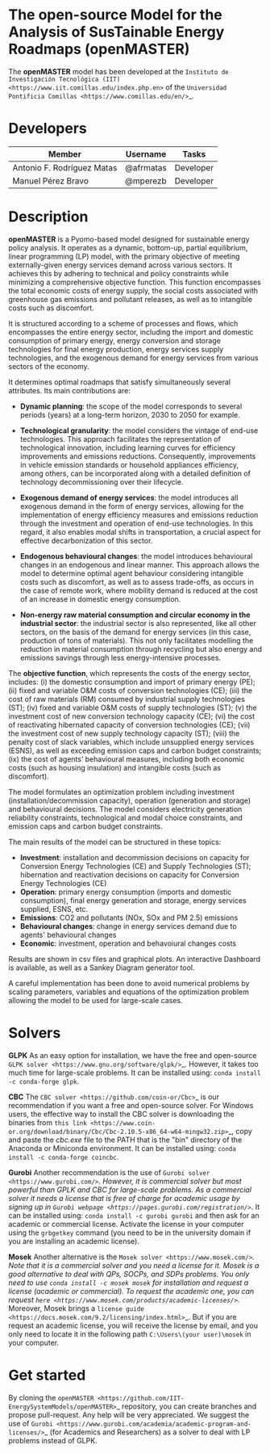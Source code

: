 **The open-source Model for the Analysis of SusTainable Energy Roadmaps (openMASTER)**
================================

The **openMASTER** model has been developed at the `Instituto de Investigación Tecnológica (IIT) <https://www.iit.comillas.edu/index.php.en>` of the `Universidad Pontificia Comillas <https://www.comillas.edu/en/>`_.

**Developers**
================================

| Member                     | Username  | Tasks             |
| -------------------------- | --------- | ----------------- |
| Antonio F. Rodríguez Matas | @afrmatas | Developer         |
| Manuel Pérez Bravo         | @mperezb  | Developer         |

**Description**
================================

**openMASTER** is a Pyomo-based model designed for sustainable energy policy analysis. It operates as a dynamic, bottom-up, partial equilibrium, linear programming (LP) model, with the primary objective of meeting externally-given energy services demand across various sectors. It achieves this by adhering to technical and policy constraints while minimizing a comprehensive objective function. This function encompasses the total economic costs of energy supply, the social costs associated with greenhouse gas emissions and pollutant releases, as well as to intangible costs such as discomfort.

It is structured according to a scheme of processes and flows, which encompasses the entire energy sector, including the import and domestic consumption of primary energy, energy conversion and storage technologies for final energy production, energy services supply technologies, and the exogenous demand for energy services from various sectors of the economy.

It determines optimal roadmaps that satisfy simultaneously several attributes. Its main contributions are:

- **Dynamic planning**: the scope of the model corresponds to several periods (years) at a long-term horizon, 2030 to 2050 for example.

- **Technological granularity**: the model considers the vintage of end-use technologies. This approach facilitates the representation of technological innovation, including learning curves for efficiency improvements and emissions reductions. Consequently, improvements in vehicle emission standards or household appliances efficiency, among others, can be incorporated along with a detailed definition of technology decommissioning over their lifecycle.  

- **Exogenous demand of energy services**: the model introduces all exogenous demand in the form of energy services, allowing for the implementation of energy efficiency measures and emissions reduction through the investment and operation of end-use technologies. In this regard, it also enables modal shifts in transportation, a crucial aspect for effective decarbonization of this sector.

- **Endogenous behavioural changes**: the model introduces behavioural changes in an endogenous and linear manner. This approach allows the model to determine optimal agent behaviour considering intangible costs such as discomfort, as well as to assess trade-offs, as occurs in the case of remote work, where mobility demand is reduced at the cost of an increase in domestic energy consumption.

- **Non-energy raw material consumption and circular economy in the industrial sector**: the industrial sector is also represented, like all other sectors, on the basis of the demand for energy services (in this case, production of tons of materials). This not only facilitates modelling the reduction in material consumption through recycling but also energy and emissions savings through less energy-intensive processes.

The **objective function**, which represents the costs of the energy sector, includes:
(i)    the domestic consumption and import of primary energy (PE); 
(ii)   fixed and variable O&M costs of conversion technologies (CE); 
(iii)  the cost of raw materials (RM) consumed by industrial supply technologies (ST); 
(iv)   fixed and variable O&M costs of supply technologies (ST); 
(v)    the investment cost of new conversion technology capacity (CE); 
(vi)   the cost of reactivating hibernated capacity of conversion technologies (CE); 
(vii)  the investment cost of new supply technology capacity (ST); 
(viii) the penalty cost of slack variables, which include unsupplied energy services (ESNS), as well as exceeding emission caps and carbon budget constraints; 
(ix)   the cost of agents’ behavioural measures, including both economic costs (such as housing insulation) and intangible costs (such as discomfort).

The model formulates an optimization problem including investment (installation/decommission capacity), operation (generation and storage) and behavioural decisions. The model considers electricity generation reliability constraints, technological and modal choice constraints, and emission caps and carbon budget constraints.

The main results of the model can be structured in these topics:

- **Investment**: installation and decommission decisions on capacity for Conversion Energy Technologies (CE) and Supply Technologies (ST); hibernation and reactivation decisions on capacity for Conversion Energy Technologies (CE)
- **Operation**: primary energy consumption (imports and domestic consumption), final energy generation and storage, energy services supplied, ESNS, etc.
- **Emissions**: CO2 and pollutants (NOx, SOx and PM 2.5) emissions
- **Behavioural changes**: change in energy services demand due to agents' behavioural changes
- **Economic**: investment, operation and behavoiural changes costs

Results are shown in csv files and graphical plots. An interactive Dashboard is available, as well as a Sankey Diagram generator tool.

A careful implementation has been done to avoid numerical problems by scaling parameters, variables and equations of the optimization problem allowing the model to be used for large-scale cases.

**Solvers**
================================

**GLPK**
As an easy option for installation, we have the free and open-source `GLPK solver <https://www.gnu.org/software/glpk/>`_. However, it takes too much time for large-scale problems. It can be installed using: ``conda install -c conda-forge glpk``.

**CBC**
The `CBC solver <https://github.com/coin-or/Cbc>`_ is our recommendation if you want a free and open-source solver. For Windows users, the effective way to install the CBC solver is downloading the binaries from `this link <https://www.coin-or.org/download/binary/Cbc/Cbc-2.10.5-x86_64-w64-mingw32.zip>`_, copy and paste the *cbc.exe* file to the PATH that is the "bin" directory of the Anaconda or Miniconda environment. It can be installed using: ``conda install -c conda-forge coincbc``.

**Gurobi**
Another recommendation is the use of `Gurobi solver <https://www.gurobi.com/>`_. However, it is commercial solver but most powerful than GPLK and CBC for large-scale problems.
As a commercial solver it needs a license that is free of charge for academic usage by signing up in `Gurobi webpage <https://pages.gurobi.com/registration/>`_.
It can be installed using: ``conda install -c gurobi gurobi`` and then ask for an academic or commercial license. Activate the license in your computer using the ``grbgetkey`` command (you need to be in the university domain if you are installing an academic license).

**Mosek**
Another alternative is the `Mosek solver <https://www.mosek.com/>`_. Note that it is a commercial solver and you need a license for it. Mosek is a good alternative to deal with QPs, SOCPs, and SDPs problems. You only need to use ``conda install -c mosek mosek`` for installation and request a license (academic or commercial).
To request the academic one, you can request `here <https://www.mosek.com/products/academic-licenses/>`_. Moreover, Mosek brings a `license guide <https://docs.mosek.com/9.2/licensing/index.html>`_. But if you are request an academic license, you will receive the license by email, and you only need to locate it in the following path ``C:\Users\(your user)\mosek`` in your computer.

Get started
================================
By cloning the `openMASTER <https://github.com/IIT-EnergySystemModels/openMASTER>`_ repository, you can create branches and propose pull-request. Any help will be very appreciated. We suggest the use of `Gurobi <https://www.gurobi.com/academia/academic-program-and-licenses/>`_ (for Academics and Researchers) as a solver to deal with LP problems instead of GLPK.
